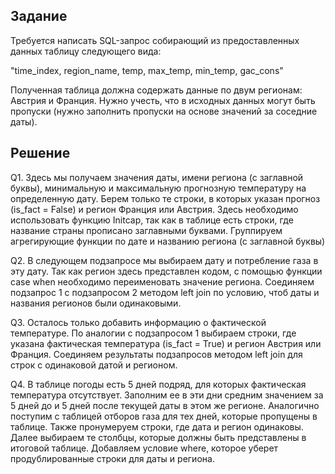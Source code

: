 ## Задание
Требуется написать SQL-запрос собирающий из предоставленных данных таблицу следующего вида:

"time_index, region_name, temp, max_temp, min_temp, gac_cons"

Полученная таблица должна содержать данные по двум регионам: Австрия и Франция. Нужно учесть,
что в исходных данных могут быть пропуски (нужно заполнить пропуски на основе значений за соседние
даты).

## Решение
Q1. Здесь мы получаем значения даты, имени региона (с заглавной буквы), минимальную и максимальную прогнозную температуру на определенную дату. Берем только те строки, в которых указан прогноз (is_fact = False) и регион Франция или Австрия. Здесь необходимо использовать функцию Initcap, так как в таблице есть строки, где название страны прописано заглавными буквами. Группируем агрегирующие функции по дате и названию региона (с заглавной буквы)

Q2. В следующем подзапросе мы выбираем дату и потребление газа в эту дату. Так как регион здесь представлен кодом, с помощью функции case when необходимо переименовать значение региона. Соединяем подзапрос 1 с подзапросом 2 методом left join по условию, чтоб даты и названия регионов были одинаковыми.

Q3. Осталось только добавить информацию о фактической температуре. По аналогии с подзапросом 1 выбираем строки, где указана фактическая температура (is_fact = True) и регион Австрия или Франция. Соединяем результаты подзапросов методом left join для строк с одинаковой датой и регионом.

Q4. В таблице погоды есть 5 дней подряд, для которых фактическая температура отсутствует. Заполним ее в эти дни средним значением за 5 дней до и 5 дней после текущей даты в этом же регионе. Аналогично поступим с таблицей отборов газа для тех дней, которые пропущены в таблице. Также пронумеруем строки, где дата и регион одинаковы.
Далее выбираем те столбцы, которые должны быть представлены в итоговой таблице. Добавляем условие where, которое уберет продублированные строки для даты и региона.
